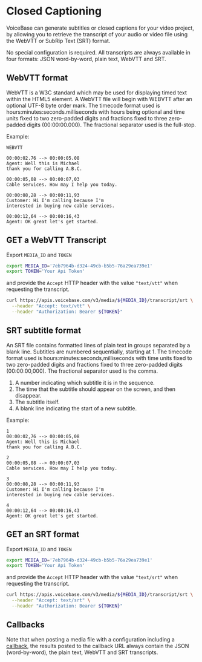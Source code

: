 # Closed Captioning

VoiceBase can generate subtitles or closed captions for your video project, by allowing you to retrieve the transcript of your audio or video file using the WebVTT or SubRip Text (SRT) format.

No special configuration is required. All transcripts are always available in four formats: JSON word-by-word, plain text, WebVTT and SRT.

## WebVTT format
WebVTT is a W3C standard which may be used for displaying timed text within the HTML5 <track> element.
A WebVTT file will begin with WEBVTT after an optional UTF-8 byte order mark. The timecode format used is hours:minutes:seconds.milliseconds with hours being optional and time units fixed to two zero-padded digits and fractions fixed to three zero-padded digits (00:00:00.000).  The fractional separator used is the full-stop.


Example:

```
WEBVTT

00:00:02.76 --> 00:00:05.08
Agent: Well this is Michael
thank you for calling A.B.C.

00:00:05,08 --> 00:00:07,03
Cable services. How may I help you today.

00:00:08,28 --> 00:00:11,93
Customer: Hi I'm calling because I'm
interested in buying new cable services.

00:00:12,64 --> 00:00:16,43
Agent: OK great let's get started.

```

## GET a WebVTT Transcript

Export `MEDIA_ID` and `TOKEN`

```bash
export MEDIA_ID='7eb7964b-d324-49cb-b5b5-76a29ea739e1'
export TOKEN='Your Api Token'
```

and provide the `Accept` HTTP header with the value `"text/vtt"` when requesting the transcript.

```bash
curl https://apis.voicebase.com/v3/media/${MEDIA_ID}/transcript/srt \
  --header "Accept: text/vtt" \
  --header "Authorization: Bearer ${TOKEN}"
```


## SRT subtitle format

An SRT file contains formatted lines of plain text in groups separated by a blank line. Subtitles are numbered sequentially, starting at 1. The timecode format used is hours:minutes:seconds,milliseconds with time units fixed to two zero-padded digits and fractions fixed to three zero-padded digits (00:00:00,000).  The fractional separator used is the comma.

1. A number indicating which subtitle it is in the sequence.
2. The time that the subtitle should appear on the screen, and then disappear.
3. The subtitle itself.
4. A blank line indicating the start of a new subtitle.

Example:

```
1
00:00:02,76 --> 00:00:05,08
Agent: Well this is Michael
thank you for calling A.B.C.

2
00:00:05,08 --> 00:00:07,03
Cable services. How may I help you today.

3
00:00:08,28 --> 00:00:11,93
Customer: Hi I'm calling because I'm
interested in buying new cable services.

4
00:00:12,64 --> 00:00:16,43
Agent: OK great let's get started.

```

## GET an SRT format

Export `MEDIA_ID` and `TOKEN`

```bash
export MEDIA_ID='7eb7964b-d324-49cb-b5b5-76a29ea739e1'
export TOKEN='Your Api Token'
```

and provide the `Accept` HTTP header with the value `"text/srt"` when requesting the transcript.

```bash
curl https://apis.voicebase.com/v3/media/${MEDIA_ID}/transcript/srt \
  --header "Accept: text/srt" \
  --header "Authorization: Bearer ${TOKEN}"
```

## Callbacks

Note that when posting a media file with a configuration including a
[callback](callbacks.html), the results posted to the callback URL always contain
the JSON (word-by-word), the plain text, WebVTT and SRT transcripts.
